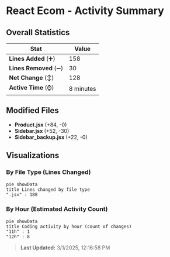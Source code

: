 # React Ecom - Activity Summary 

## Overall Statistics

| Stat                   | Value                                                             |
| ---------------------- | ----------------------------------------------------------------- |
| **Lines Added** (➕)   | 158                                          |
| **Lines Removed** (➖) | 30                                        |
| **Net Change** (↕)    | 128                |
| **Active Time** (⌚)   | 8 minutes |


## Modified Files
- **Product.jsx** (+84, -0)
- **Sidebar.jsx** (+52, -30)
- **Sidebar_backup.jsx** (+22, -0)

## Visualizations

### By File Type (Lines Changed)

```mermaid
pie showData
title Lines changed by file type
".jsx" : 188
```

### By Hour (Estimated Activity Count)

```mermaid
pie showData
title Coding activity by hour (count of changes)
"11h" : 1
"12h" : 8
```


> **Last Updated:** 3/1/2025, 12:16:58 PM